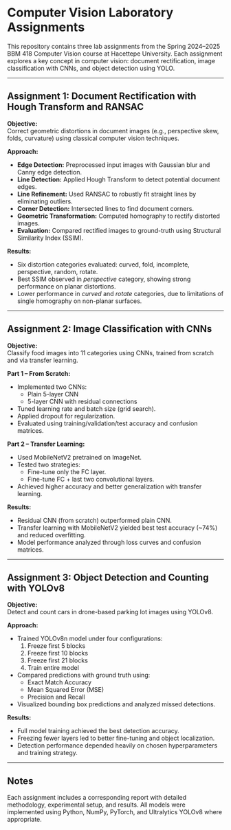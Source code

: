 # Computer Vision Laboratory Assignments

This repository contains three lab assignments from the Spring 2024–2025 BBM 418 Computer Vision course at Hacettepe University. Each assignment explores a key concept in computer vision: document rectification, image classification with CNNs, and object detection using YOLO.

---

## Assignment 1: Document Rectification with Hough Transform and RANSAC

**Objective:**  
Correct geometric distortions in document images (e.g., perspective skew, folds, curvature) using classical computer vision techniques.

**Approach:**
- **Edge Detection:** Preprocessed input images with Gaussian blur and Canny edge detection.
- **Line Detection:** Applied Hough Transform to detect potential document edges.
- **Line Refinement:** Used RANSAC to robustly fit straight lines by eliminating outliers.
- **Corner Detection:** Intersected lines to find document corners.
- **Geometric Transformation:** Computed homography to rectify distorted images.
- **Evaluation:** Compared rectified images to ground-truth using Structural Similarity Index (SSIM).

**Results:**
- Six distortion categories evaluated: curved, fold, incomplete, perspective, random, rotate.
- Best SSIM observed in *perspective* category, showing strong performance on planar distortions.
- Lower performance in *curved* and *rotate* categories, due to limitations of single homography on non-planar surfaces.

---

## Assignment 2: Image Classification with CNNs

**Objective:**  
Classify food images into 11 categories using CNNs, trained from scratch and via transfer learning.

**Part 1 – From Scratch:**
- Implemented two CNNs:
  - Plain 5-layer CNN
  - 5-layer CNN with residual connections
- Tuned learning rate and batch size (grid search).
- Applied dropout for regularization.
- Evaluated using training/validation/test accuracy and confusion matrices.

**Part 2 – Transfer Learning:**
- Used MobileNetV2 pretrained on ImageNet.
- Tested two strategies:
  - Fine-tune only the FC layer.
  - Fine-tune FC + last two convolutional layers.
- Achieved higher accuracy and better generalization with transfer learning.

**Results:**
- Residual CNN (from scratch) outperformed plain CNN.
- Transfer learning with MobileNetV2 yielded best test accuracy (~74%) and reduced overfitting.
- Model performance analyzed through loss curves and confusion matrices.

---

## Assignment 3: Object Detection and Counting with YOLOv8

**Objective:**  
Detect and count cars in drone-based parking lot images using YOLOv8.

**Approach:**
- Trained YOLOv8n model under four configurations:
  1. Freeze first 5 blocks
  2. Freeze first 10 blocks
  3. Freeze first 21 blocks
  4. Train entire model
- Compared predictions with ground truth using:
  - Exact Match Accuracy
  - Mean Squared Error (MSE)
  - Precision and Recall
- Visualized bounding box predictions and analyzed missed detections.

**Results:**
- Full model training achieved the best detection accuracy.
- Freezing fewer layers led to better fine-tuning and object localization.
- Detection performance depended heavily on chosen hyperparameters and training strategy.

---

## Notes

Each assignment includes a corresponding report with detailed methodology, experimental setup, and results. All models were implemented using Python, NumPy, PyTorch, and Ultralytics YOLOv8 where appropriate.

